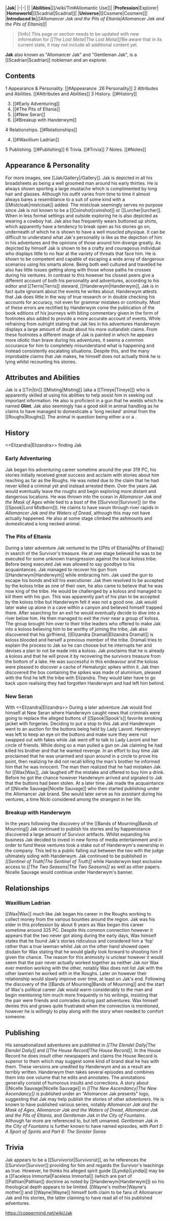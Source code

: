 |**Jak**|
|-|-|
||
|**Abilities**|[[/wiki/Tin#Allomantic Use]]|
|**Profession**|Explorer|
|**Homeworld**|[[Scadrial\|Scadrial]]|
|**Universe**|[[Cosmere\|Cosmere]]|
|**Introduced In**|*[[Allomancer Jak and the Pits of Eltania\|Allomancer Jak and the Pits of Eltania]]*|

> [!info] This page or section needs to be updated with new information for *[[The Lost Metal\|The Lost Metal]]*!Be aware that in its current state, it may not include all additional content yet.

**Jak** also known as "Allomancer Jak" and "Gentleman Jak", is a [[Scadrian\|Scadrian]] nobleman and an explorer.

## Contents

1 Appearance & Personality. [[#Appearance .26 Personality]] 
2 Attributes and Abilities. [[#Attributes and Abilities]] 
3 History. [[#History]] 

3. [[#Early Adventuring]] 
3. [[#The Pits of Eltania]] 
3. [[#New Seran]] 
3. [[#Breakup with Handerwym]] 


4 Relationships. [[#Relationships]] 

4. [[#Waxillium Ladrian]] 


5 Publishing. [[#Publishing]] 
6 Trivia. [[#Trivia]] 
7 Notes. [[#Notes]] 


## Appearance & Personality
For more images, see [[Jak/Gallery\|/Gallery]].
Jak is depicted in all his broadsheets as being a well groomed man around his early thirties. He is always shown sporting a large mustache which is complimented by long hair and glasses. Although his outfit varies from time to time it almost always bares a resemblance to a suit of some kind with a [[Mistcloak\|mistcloak]] added. The mistcloak seemingly serves no purpose since Jak is not known to be a [[Coinshot\|coinshot]] or [[Lurcher\|lurcher]]. When in less formal settings and outside exploring he is also depicted as wearing a cowboy hat. Jak also has frequently wears buttoned up shirts, which apparently have a tendency to break open as his stories go on, underneath of which he is shown to have a well muscled physique.
It can be difficult to understand what Jak's personality is like as the depiction of him in his adventures and the opinions of those around him diverge greatly. As depicted by himself Jak is shown to be a crafty and courageous individual who displays little to no fear at the variety of threats that face him. He is shown to be competent and capable of escaping a wide array of dangerous scenarios using his smarts alone. Being both well cultured and travelled he also has little issues getting along with those whose paths he crosses during his ventures. In contrast to this however his closest peers give a different account of both his personality and adventures, according to his editor and [[Terris\|Terris]] steward, [[Handerwym\|Handerwym]], Jak is in fact quite ignorant about the events he writes about. Handerwym attests that Jak does little in the way of true research or in double checking his accounts for accuracy, not even for grammar mistakes or continuity. Most of these errors are rectified by Handerwym come the publication of the book editions of his journeys with biting commentary given in the form of footnotes also added to provide a more accurate account of events. While refraining from outright stating that Jak lies in his adventures Handerwym displays a large amount of doubt about his more outlandish claims. From these footnotes a different image of Jak is painted in which he appears more idiotic than brave during his adventures, it seems a common occurance for him to completely misunderstand what is happening and instead consistently escalating situations. Despite this, and the many improbable claims that Jak makes, he himself does not actually think he is lying whilst recounting his stories.

## Attributes and Abilities
Jak is a [[Tin\|tin]] [[Misting\|Misting]] (aka a [[Tineye\|Tineye]]) who is apparently skilled at using his abilities to help assist him in seeking out important information. He also is proficient in a gun that he wields which he named **Glint**. Jak also seemingly has a good skill in animal handling as he claims to have managed to domesticate a 'long necked' animal from the [[Roughs\|Roughs]]. The animal in question being either a  or a .

## History
  <<Elizandra\|Elizandra>> finding Jak
### Early Adventuring
Jak began his adventuring career sometime around the year 319 PC, his stories initially received great success and acclaim with stories about him reaching as far as the Roughs. He was noted due to the claim that he had never killed a criminal yet and instead arrested them.
Over the years Jak would eventually leave the roughs and begin exploring more distant and dangerous locations. He was thrown into the ocean in *Allomancer Jak and the Mask of Ages* while tied to a bust of the [[Survivor\|Survivor]] (or the [[Spook\|Lord Mistborn]]). He claims to have swum through river rapids in *Allomancer Jak and the Waters of Dread*, although this may not have actually happened. He also at some stage climbed the ashmounts and domesticated a long necked animal.

### The Pits of Eltania
During a later adventure Jak ventured to the [[Pits of Eltania\|Pits of Eltania]] in search of the Survivor's treasure. He at one stage believed he was to be executed for some unknown transgression against the local koloss tribe. Before being executed Jak was allowed to say goodbye to his acquaintances. Jak managed to recover his gun from [[Handerwym\|Handerwym]] while embracing him. Jak used the gun to escape his bonds and kill his executioner. Jak then resolved to be accepted by the koloss tribe as one of their own, he also came to believe that he was now king of the tribe.
He would be challenged by a koloss and managed to kill them with his gun. This was apparently part of his plan to be accepted by the koloss tribe but Handerwym felt it was not a good one. Jak would later wake up alone in a cave within a canyon and believed himself trapped there. After searching for an exit he would eventually decide to dive into a river below him. He then managed to exit the river near a group of koloss. The group brought him over to their tribe leaders who offered to make Jak into a koloss believing him to be worthy of joining the tribe, Jak also discovered that his girlfriend, [[Elizandra Dramali\|Elizandra Dramali]] is koloss blooded and herself a previous member of the tribe. Dramali tries to explain the process to Jak so he can choose but he interrupts her and devises a plan to not be made into a koloss. Jak proclaims that he is already a koloss and that he will prove it by recovering the survivors treasure from the bottom of a lake. He was successful in this endeavour and the koloss were pleased to discover a cache of Hemalurgic spikes within it. Jak then discovered the box containing the spikes was made of aluminium, pleased with the find he left the tribe with Elizandra. They would later have to go back upon realising they had forgotten Handerwym and had left him behind.

### New Seran
  With <<Elizandra\|Elizandra>>
During a later adventure Jak would find himself at New Seran where Handerwym caught news that criminals were going to replace the alleged buttons of [[Spook\|Spook's]] favorite smoking jacket with forgeries. Deciding to put a stop to this Jak and Handerwym went to an auction for the buttons being held by Lady Lavont. Handerwym was left to keep an eye on the buttons and make sure they were not swapped out with fakes while Jak went off to talk to Lady Lavont and her circle of friends. While doing so a man pulled a gun on Jak claiming he had killed his brother and that he wanted revenge. In an effort to buy time Jak proclaimed that he was unarmed and spun around in a circle to prove his point, then realizing he did not recall killing the man's brother he informed him that he was innocent. The man then realized that he had mistaken Jak for [[Wax\|Wax]], Jak laughed off the mistake and offered to buy him a drink. Before he got the chance however Handerwym arrived and signaled to Jak that the buttons had been stolen.
At a later time Jak made the acquaintance of [[Nicelle Sauvage\|Nicelle Sauvage]] who then started publishing under the Allomancer Jak brand. She would later serve as his assistant during his ventures, a time Nicki considered among the strangest in her life.

### Breakup with Handerwym
In the years following the discovery of the [[Bands of Mourning\|Bands of Mourning]] Jak continued to publish his stories and by happenstance discovered a large amount of Survivor artifacts. Whilst expanding his business Jak decided to invest in new forms of media entertainment and in order to fund these ventures took a stake out of Handerwym's ownership in the company. This led to a public falling out between the two with the judge ultimately siding with Handerwym. Jak continued to be published in *[[Sentinel of Truth\|The Sentinel of Truth]]* while Handerwym kept exclusive access to *[[The Two Seasons\|The Two Seasons]]* as well as other papers. Nicelle Sauvage would continue under Handerwym's banner.

## Relationships
### Waxillium Ladrian
[[Wax\|Wax]] much like Jak began his career in the Roughs working to collect money from the various bounties around the region. Jak was his elder in this profession by about 6 years as Wax began this career sometime around 325 PC. Despite this common connection however it appears that the two never got along during the early days, Wax himself states that he found Jak's stories ridiculous and considered him a 'fop' rather than a true lawman whilst Jak on the other hand showed open disdain for Wax stating that he would gladly look forward to shooting him if given the chance. The reason for this animosity is unclear however it would seem that the pair never actually worked together as neither Jak nor Wax ever mention working with the other, notably Wax does not list Jak with the other lawmen he worked with in the Roughs.
Later on however their relationship would slowly improve over time, at least on Jak's end. Following the discovery of the [[Bands of Mourning\|Bands of Mourning]] and the start of Wax's political career Jak would warm considerably to the man and begin mentioning him much more frequently in his writings, insisting that the pair were friends and comrades during past adventures. Wax himself denies this and grows quite frustrated when the connection is mentioned, however he is willingly to play along with the story when needed to comfort someone.

## Publishing
 
His sensationalized adventures are published in *[[The Elendel Daily\|The Elendel Daily]]* and *[[The House Record\|The House Record]]*. In the House Record he does insult other newspapers and claims the House Record is superior to them which may suggest some kind of brand deal he has with them. These versions are unedited by Handerwym and as a result are terribly written. Handerwym then takes several episodes and combines them into one volume that he edits and annotates. The annotations generally consist of humorous insults and corrections. A story about [[Nicelle Sauvage\|Nicelle Sauvage]] in *[[The New Ascendancy\|The New Ascendancy]]* is published under an "Allomancer Jak presents" logo, suggesting that Jak may help publish the stories of other adventurers.
He is known to have published various series, notably *Allomancer Jak and the Mask of Ages*, *Allomancer Jak and the Waters of Dread*, *Allomancer Jak and the Pits of Eltania*, and *Gentleman Jak in the City of Fountains*. Although far more are referenced to, but left unnamed.
*Gentleman Jak in the City of Fountains* is further known to have named episodes, with *Part 5: A Sport of Spirits* and *Part 6: The Sinister Soiree*

## Trivia
Jak appears to be a [[Survivorist\|Survivorist]], as he references the [[Survivor\|Survivor]] providing for him and regards the Survivor's teachings as true. However, he thinks his alleged spirit guide [[Lyndip\|Lyndip]] may be a [[Faceless Immortal\|Faceless Immortal]] (which are part of [[Pathian\|Pathian]] doctrine as noted by [[Handerwym\|Handerwym]]) so his theological depth appears to be limited.
[[Wayne's mother\|Wayne's mother]] and [[Wayne\|Wayne]] himself both claim to be fans of Allomancer Jak and his stories, the latter claiming to have read all of his published adventures.


https://coppermind.net/wiki/Jak